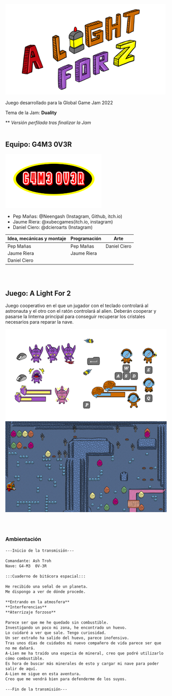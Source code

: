 <img src="Assets/Sprites/Title.png" alt="G4M3 0V3R" width="500"/>

Juego desarrollado para la Global Game Jam 2022

Tema de la Jam: **Duality**

\*\* *Versión perfilada tras finalizar la Jam*
<br></br>

## Equipo: G4M3 0V3R

<img src="Assets/Sprites/gameOverLogo.png" alt="G4M3 0V3R" width="300"/>

- Pep Mañas: @Neengash (Instagram, Github, itch.io)
- Jaume Riera: @xubecgames(itch.io, instagram)
- Daniel Ciero: @dcieroarts (Instagram)

|**Idea, mecánicas y montaje** | **Programación** | **Arte** |
| --- | --- | --- |
| Pep Mañas | Pep Mañas | Daniel Ciero |
| Jaume Riera | Jaume Riera | |
| Daniel Ciero | | |

<br></br>

## Juego: A Light For 2 

Juego cooperativo en el que un jugador con el teclado controlará al astronauta y el otro con el ratón controlará al alien. Deberán cooperar y pasarse la linterna principal para conseguir recuperar los cristales necesarios para reparar la nave.

<img src="Assets/Sprites/TutorialClean.png" alt="Characters" width="600"/>

<img src="Assets/Sprites/mapa.png" alt="Map" width="600"/>

<br></br>

### Ambientación

    ---Inicio de la transmisión---

    Comandante: Ash Troh
    Nave: G4-M3  0V-3R

    :::Cuaderno de bitácora espacial:::

    He recibido una señal de un planeta.
    Me dispongo a ver de dónde procede.

    **Entrando en la atmosfera**
    **Interferencias**
    **Aterrizaje forzoso**

    Parece ser que me he quedado sin combustible.
    Investigando un poco mi zona, he encontrado un huevo.
    Lo cuidaré a ver que sale. Tengo curiosidad.
    Un ser extraño ha salido del huevo, parece inofensivo.
    Tras unos días de cuidados mi nuevo compañero de vida parece ser que no me dañará.
    A-Lien me ha traído una especia de mineral, creo que podré utilizarlo cómo combustible.
    Es hora de buscar más minerales de esto y cargar mi nave para poder salir de aquí.
    A-Lien me sigue en esta aventura.
    Creo que me vendrá bien para defenderme de los suyos.

    ---Fin de la transmisión---